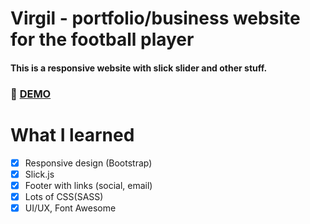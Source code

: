 # Virgil - portfolio/business website for the football player
#### This is a responsive website with slick slider and other stuff.

### :rocket: [DEMO](https://virgil.netlify.com/)

# What I learned

 * [x] Responsive design (Bootstrap)
 * [x] Slick.js
 * [x] Footer with links (social, email)
 * [x] Lots of CSS(SASS) 
 * [x] UI/UX, Font Awesome
